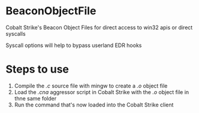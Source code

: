 # BeaconObjectFile

Cobalt Strike's Beacon Object Files for direct access to win32 apis or direct syscalls

Syscall options will help to bypass userland EDR hooks


# Steps to use

1. Compile the *.c* source file with mingw to create a *.o* object file
3. Load the *.cna* aggressor script in Cobalt Strike with the *.o* object file in thne same folder
4. Run the command that's now loaded into the Cobalt Strike client
